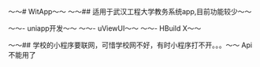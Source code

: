 ～～# WitApp～～
～～## 适用于武汉工程大学教务系统app,目前功能较少～～

～～- uniapp开发～～
～～- uViewUI～～
～～- HBuild X～～

～～## 学校的小程序要联网，可惜学校网不好，有时小程序打不开。。。～～
Api不能用了
